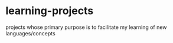 # learning-projects
projects whose primary purpose is to facilitate my learning of new languages/concepts
